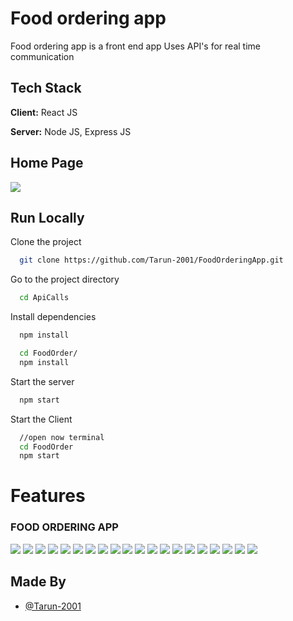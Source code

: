 
# Food ordering app

Food ordering app is a front end app 
Uses API's for real time communication
## Tech Stack

**Client:** React JS

**Server:** Node JS, Express JS


## Home Page
  

![](https://github.com/Tarun-2001/FoodOrderingApp/blob/main/FoodOrder/ScreenShots/Step%208.png)
## Run Locally

Clone the project

```bash
  git clone https://github.com/Tarun-2001/FoodOrderingApp.git
```

Go to the project directory

```bash
  cd ApiCalls
```

Install dependencies

```bash
  npm install
```

```bash
  cd FoodOrder/
  npm install
```

Start the server

```bash
  npm start
```
Start the Client

```bash
  //open now terminal
  cd FoodOrder
  npm start
```

  
# Features

### FOOD ORDERING APP
![](https://github.com/Tarun-2001/FoodOrderingApp/blob/main/FoodOrder/ScreenShots/Step%201.png)
![](https://github.com/Tarun-2001/FoodOrderingApp/blob/main/FoodOrder/ScreenShots/Step%202.png)
![](https://github.com/Tarun-2001/FoodOrderingApp/blob/main/FoodOrder/ScreenShots/Step%203.png)
![](https://github.com/Tarun-2001/FoodOrderingApp/blob/main/FoodOrder/ScreenShots/Step%204.png)
![](https://github.com/Tarun-2001/FoodOrderingApp/blob/main/FoodOrder/ScreenShots/Step%205.png)
![](https://github.com/Tarun-2001/FoodOrderingApp/blob/main/FoodOrder/ScreenShots/Step%206.png)
![](https://github.com/Tarun-2001/FoodOrderingApp/blob/main/FoodOrder/ScreenShots/Step%207.png)
![](https://github.com/Tarun-2001/FoodOrderingApp/blob/main/FoodOrder/ScreenShots/Step%208.png)
![](https://github.com/Tarun-2001/FoodOrderingApp/blob/main/FoodOrder/ScreenShots/Step%209.png)
![](https://github.com/Tarun-2001/FoodOrderingApp/blob/main/FoodOrder/ScreenShots/Step%2010.png)
![](https://github.com/Tarun-2001/FoodOrderingApp/blob/main/FoodOrder/ScreenShots/Step%2011.png)
![](https://github.com/Tarun-2001/FoodOrderingApp/blob/main/FoodOrder/ScreenShots/Step%2012.png)
![](https://github.com/Tarun-2001/FoodOrderingApp/blob/main/FoodOrder/ScreenShots/Step%2013.png)
![](https://github.com/Tarun-2001/FoodOrderingApp/blob/main/FoodOrder/ScreenShots/Step%2014.png)
![](https://github.com/Tarun-2001/FoodOrderingApp/blob/main/FoodOrder/ScreenShots/Step%2015.png)
![](https://github.com/Tarun-2001/FoodOrderingApp/blob/main/FoodOrder/ScreenShots/Step%2016.png)
![](https://github.com/Tarun-2001/FoodOrderingApp/blob/main/FoodOrder/ScreenShots/Step%2017.png)
![](https://github.com/Tarun-2001/FoodOrderingApp/blob/main/FoodOrder/ScreenShots/Step%2018.png)
![](https://github.com/Tarun-2001/FoodOrderingApp/blob/main/FoodOrder/ScreenShots/Step%2019.png)
![](https://github.com/Tarun-2001/FoodOrderingApp/blob/main/FoodOrder/ScreenShots/Step%2020.png)

## Made By

- [@Tarun-2001](https://github.com/Tarun-2001)
